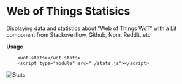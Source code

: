 # Web of Things Statisics

Displaying data and statistics about "Web of Things WoT" with a Lit component from Stackoverflow, Github, Npm, Reddit..etc

**Usage**

```
    <wot-stats></wot-stats>
    <script type="module" src="./stats.js"></script>
```

![Stats](https://i.ibb.co/D76K50y/stats.png)
